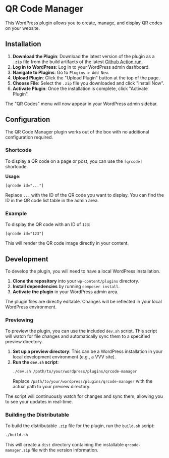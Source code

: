 # QR Code Manager

This WordPress plugin allows you to create, manage, and display QR codes on your website.

## Installation

1.  **Download the Plugin**: Download the latest version of the plugin as a `.zip` file from the build artifacts of the latest [Github Action run](https://github.com/sparkstudiosalem/wordpress-qr-code-manager/actions).
2.  **Log in to WordPress**: Log in to your WordPress admin dashboard.
3.  **Navigate to Plugins**: Go to `Plugins > Add New`.
4.  **Upload Plugin**: Click the "Upload Plugin" button at the top of the page.
5.  **Choose File**: Select the `.zip` file you downloaded and click "Install Now".
6.  **Activate Plugin**: Once the installation is complete, click "Activate Plugin".

The "QR Codes" menu will now appear in your WordPress admin sidebar.

## Configuration

The QR Code Manager plugin works out of the box with no additional configuration required.

### Shortcode

To display a QR code on a page or post, you can use the `[qrcode]` shortcode.

**Usage:**

`[qrcode id="..."]`

Replace `...` with the ID of the QR code you want to display. You can find the ID in the QR code list table in the admin area.

### Example

To display the QR code with an ID of `123`:

`[qrcode id="123"]`

This will render the QR code image directly in your content.

## Development

To develop the plugin, you will need to have a local WordPress installation.

1.  **Clone the repository** into your `wp-content/plugins` directory.
2.  **Install dependencies** by running `composer install`.
3.  **Activate the plugin** in your WordPress admin area.

The plugin files are directly editable. Changes will be reflected in your local WordPress environment.

### Previewing

To preview the plugin, you can use the included `dev.sh` script. This script will watch for file changes and automatically sync them to a specified preview directory.

1.  **Set up a preview directory**: This can be a WordPress installation in your local development environment (e.g., a VVV site).
2.  **Run the `dev.sh` script**:
    ```bash
    ./dev.sh /path/to/your/wordpress/plugins/qrcode-manager
    ```
    Replace `/path/to/your/wordpress/plugins/qrcode-manager` with the actual path to your preview directory.

The script will continuously watch for changes and sync them, allowing you to see your updates in real-time.

### Building the Distributable

To build the distributable `.zip` file for the plugin, run the `build.sh` script:

```bash
./build.sh
```

This will create a `dist` directory containing the installable `qrcode-manager.zip` file with the version information.
